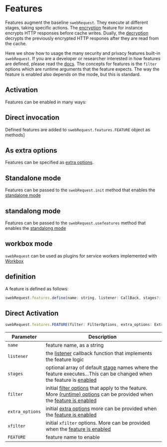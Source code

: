 # Features
Features augment the baseline `swebRequest`. They execute at different stages, taking specific actions. The [encryption](#encryption) feature for instance encrypts HTTP responses before cache writes. Dually, the [decryption](#decryption) decrypts the previously encrypted HTTP respones after they are read from the cache. 

Here we show how to usage the many security and privacy features built-in `swebRequest`. If you are a developer or researcher interested in how features are defined, please read the [docs](api.md). The concepts for features is the `filter` options which are runtime arguments that the feature expects. The way the feature is enabled also depends on the mode, but this is standard.

## Activation
Features can be enabled in many ways:
## Direct invocation
Defined features are added to `swebRequest.features.FEATURE` object as methods]

## As extra options
Features can be specified as [extra options](options/extra.md).

## Standalone mode
Features can be passed to the `swebRequest.init` method that enables the [standalone mode](modes/standalone.md)

## standalong mode
Features can be passed to the `swebRequest.usefeatures` method that enables the [standalong mode](modes/standalong.md)

## workbox mode
`swebRequest` can be used as plugins for service workers implemented with [Workbox](modes/workbox.md)





## definition
A feature is defined as follows:
```javascript
swebRequest.features.define(name: string, listener: CallBack, stages?: string | string[], filter?: FilterOptions, extra_options?: ExtraOptions, xfilter?:FilterOptions)
```

## Direct Activation
```javascript
swebRequest.features.FEATURE(filter: FilterOptions, extra_options: ExtraOptions, xfilter: FilterOptions, stages?: string | string[])
```

| Parameter | Description |
|--|--|
`name` | feature name, as a string 
`listener` | the [listener](listeners.md) callback function that implements the feature logic
`stages` | optional array of default [stage](stages.md) names where the feature executes...This can be changed when the feature is [enabled](#enabling)
`filter` | initial [filter options](options/filter.md) that apply to the feature. More [(runtime) options](options/runtime.md) can be provided when the [feature is enabled](#enabling)
`extra_options` | initial [extra options](options/extra.md) more can be provided when the [feature is enabled](#enabling)
`xfilter` | initial `xfilter` options. More can be provided when the [feature is enabled](#enabling)
`FEATURE` | feature name to enable



